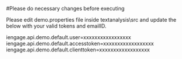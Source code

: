 #Please do necessary changes before executing

Please edit demo.properties file inside textanalysis\src and update the below with your valid tokens and emailID.

iengage.api.demo.default.user=xxxxxxxxxxxxxxxxx
iengage.api.demo.default.accesstoken=xxxxxxxxxxxxxxxxxx
iengage.api.demo.default.clienttoken=xxxxxxxxxxxxxxxxxx
